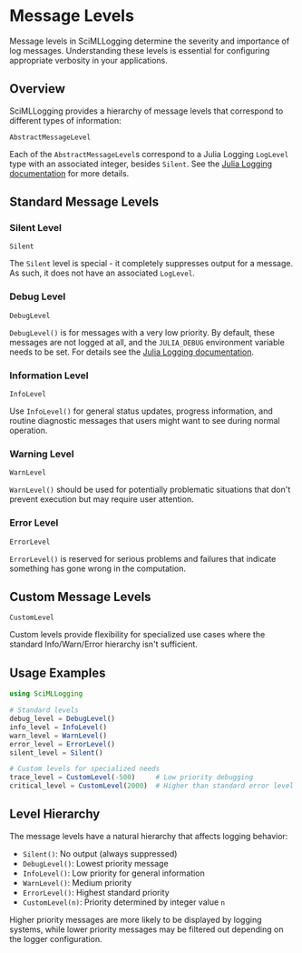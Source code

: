 # Message Levels

Message levels in SciMLLogging determine the severity and importance of log messages. Understanding these levels is essential for configuring appropriate verbosity in your applications.

## Overview

SciMLLogging provides a hierarchy of message levels that correspond to different types of information:

```@docs
AbstractMessageLevel
```

Each of the `AbstractMessageLevel`s correspond to a Julia Logging `LogLevel` type with an associated integer, besides `Silent`. 
See the [Julia Logging documentation](https://docs.julialang.org/en/v1/stdlib/Logging/#Log-event-structure) for more details. 

## Standard Message Levels

### Silent Level
```@docs
Silent
```

The `Silent` level is special - it completely suppresses output for a message. As such, it does not have an associated `LogLevel`.

### Debug Level
```@docs
DebugLevel
```
`DebugLevel()` is for messages with a very low priority. 
By default, these messages are not logged at all, and the `JULIA_DEBUG` environment variable needs to be set.
For details see the [Julia Logging documentation](https://docs.julialang.org/en/v1/stdlib/Logging/#Environment-variables). 

### Information Level
```@docs
InfoLevel
```

Use `InfoLevel()` for general status updates, progress information, and routine diagnostic messages that users might want to see during normal operation.

### Warning Level
```@docs
WarnLevel
```

`WarnLevel()` should be used for potentially problematic situations that don't prevent execution but may require user attention.

### Error Level
```@docs
ErrorLevel
```

`ErrorLevel()` is reserved for serious problems and failures that indicate something has gone wrong in the computation.

## Custom Message Levels

```@docs
CustomLevel
```

Custom levels provide flexibility for specialized use cases where the standard Info/Warn/Error hierarchy isn't sufficient.

## Usage Examples

```julia
using SciMLLogging

# Standard levels
debug_level = DebugLevel()
info_level = InfoLevel()
warn_level = WarnLevel()
error_level = ErrorLevel()
silent_level = Silent()

# Custom levels for specialized needs
trace_level = CustomLevel(-500)     # Low priority debugging
critical_level = CustomLevel(2000)  # Higher than standard error level
```

## Level Hierarchy

The message levels have a natural hierarchy that affects logging behavior:
- `Silent()`: No output (always suppressed)
- `DebugLevel()`: Lowest priority message
- `InfoLevel()`: Low priority for general information
- `WarnLevel()`: Medium priority
- `ErrorLevel()`: Highest standard priority
- `CustomLevel(n)`: Priority determined by integer value `n`

Higher priority messages are more likely to be displayed by logging systems, while lower priority messages may be filtered out depending on the logger configuration.
